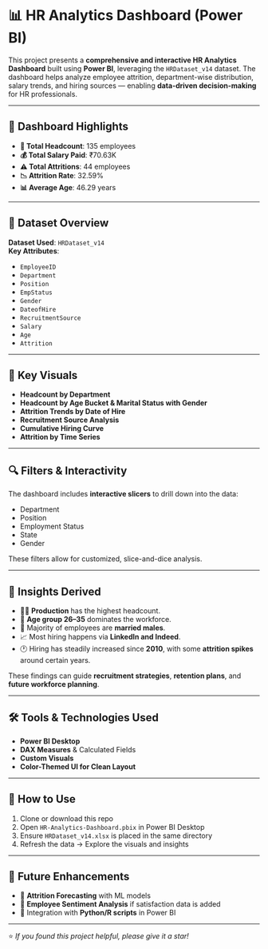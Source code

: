 # 📊 HR Analytics Dashboard (Power BI)

This project presents a **comprehensive and interactive HR Analytics Dashboard** built using **Power BI**, leveraging the `HRDataset_v14` dataset. The dashboard helps analyze employee attrition, department-wise distribution, salary trends, and hiring sources — enabling **data-driven decision-making** for HR professionals.

---

## 📌 Dashboard Highlights

- **👥 Total Headcount**: 135 employees  
- **💰 Total Salary Paid**: ₹70.63K  
- **⚠️ Total Attritions**: 44 employees  
- **📉 Attrition Rate**: 32.59%  
- **📊 Average Age**: 46.29 years  

---

## 📂 Dataset Overview

**Dataset Used**: `HRDataset_v14`  
**Key Attributes**:
- `EmployeeID`
- `Department`
- `Position`
- `EmpStatus`
- `Gender`
- `DateofHire`
- `RecruitmentSource`
- `Salary`
- `Age`
- `Attrition`

---

## 🧩 Key Visuals

- **Headcount by Department**  
- **Headcount by Age Bucket & Marital Status with Gender**  
- **Attrition Trends by Date of Hire**  
- **Recruitment Source Analysis**  
- **Cumulative Hiring Curve**  
- **Attrition by Time Series**

---

## 🔍 Filters & Interactivity

The dashboard includes **interactive slicers** to drill down into the data:
- Department  
- Position  
- Employment Status  
- State  
- Gender  

These filters allow for customized, slice-and-dice analysis.

---

## 🔑 Insights Derived

- 👨‍🏭 **Production** has the highest headcount.  
- 👶 **Age group 26–35** dominates the workforce.  
- 💍 Majority of employees are **married males**.  
- 📈 Most hiring happens via **LinkedIn and Indeed**.  
- 🕐 Hiring has steadily increased since **2010**, with some **attrition spikes** around certain years.  

These findings can guide **recruitment strategies**, **retention plans**, and **future workforce planning**.

---

## 🛠️ Tools & Technologies Used

- **Power BI Desktop**
- **DAX Measures** & Calculated Fields  
- **Custom Visuals**
- **Color-Themed UI for Clean Layout**

---

## 🚀 How to Use

1. Clone or download this repo  
2. Open `HR-Analytics-Dashboard.pbix` in Power BI Desktop  
3. Ensure `HRDataset_v14.xlsx` is placed in the same directory  
4. Refresh the data → Explore the visuals and insights

---

## 📌 Future Enhancements

- 🔮 **Attrition Forecasting** with ML models  
- 🧠 **Employee Sentiment Analysis** if satisfaction data is added  
- 🧮 Integration with **Python/R scripts** in Power BI  

---

⭐ *If you found this project helpful, please give it a star!*
